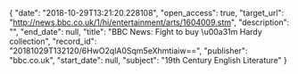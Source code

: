 {
  "date": "2018-10-29T13:21:20.228108", 
  "open_access": true, 
  "target_url": "http://news.bbc.co.uk/1/hi/entertainment/arts/1604009.stm", 
  "description": "", 
  "end_date": null, 
  "title": "BBC News: Fight to buy \u00a31m Hardy collection", 
  "record_id": "20181029T132120/6HwO2qlA0Sqm5eXhmtiaiw==", 
  "publisher": "bbc.co.uk", 
  "start_date": null, 
  "subject": "19th Century English Literature"
}

